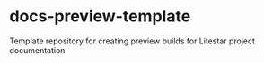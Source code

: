 # docs-preview-template

Template repository for creating preview builds for Litestar project documentation
